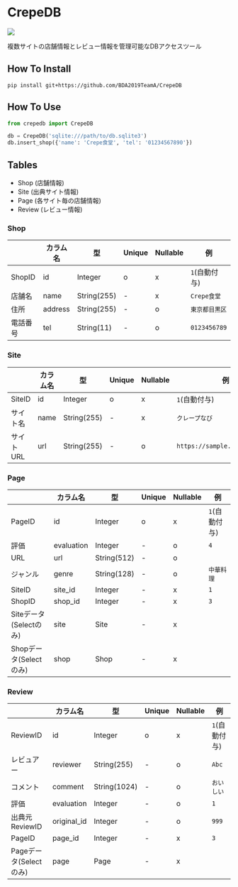 # CrepeDB


![](https://github.com/BDA2019TeamA/CrepeDB/workflows/Test%20CrepeDB/badge.svg)

複数サイトの店舗情報とレビュー情報を管理可能なDBアクセスツール



## How To Install

```
pip install git+https://github.com/BDA2019TeamA/CrepeDB
```



## How To Use

```python
from crepedb import CrepeDB

db = CrepeDB('sqlite:///path/to/db.sqlite3')
db.insert_shop({'name': 'Crepe食堂', 'tel': '01234567890'})
```



## Tables

- Shop (店舗情報)
- Site (出典サイト情報)
- Page (各サイト毎の店舗情報)
- Review (レビュー情報)


### Shop

|          | カラム名 | 型          | Unique | Nullable | 例             |
| -------- | -------- | ----------- | ------ | -------- | -------------- |
| ShopID   | id       | Integer     | o      | x        | `1`(自動付与)  |
| 店舗名   | name     | String(255) | -      | x        | `Crepe食堂`    |
| 住所     | address  | String(255) | -      | o        | `東京都目黒区` |
| 電話番号 | tel      | String(11)  | -      | o        | `0123456789`   |


### Site

|           | カラム名 | 型          | Unique | Nullable | 例                            |
| --------- | -------- | ----------- | ------ | -------- | ----------------------------- |
| SiteID    | id       | Integer     | o      | x        | `1`(自動付与)                 |
| サイト名  | name     | String(255) | -      | x        | `クレープなび`                |
| サイトURL | url      | String(255) | -      | o        | `https://sample.crepenavi.jp` |


### Page

|                        | カラム名   | 型          | Unique | Nullable | 例            |
| ---------------------- | ---------- | ----------- | ------ | -------- | ------------- |
| PageID                 | id         | Integer     | o      | x        | `1`(自動付与) |
| 評価                   | evaluation | Integer     | -      | o        | `4`           |
| URL                    | url        | String(512) | -      | o        |               |
| ジャンル               | genre      | String(128) | -      | o        | `中華料理`    |
| SiteID                 | site_id    | Integer     | -      | x        | `1`           |
| ShopID                 | shop_id    | Integer     | -      | x        | `3`           |
| Siteデータ(Selectのみ) | site       | Site        | -      | x        |               |
| Shopデータ(Selectのみ) | shop       | Shop        | -      | x        |               |


### Review

|                        | カラム名    | 型           | Unique | Nullable | 例            |
| ---------------------- | ----------- | ------------ | ------ | -------- | ------------- |
| ReviewID               | id          | Integer      | o      | x        | `1`(自動付与) |
| レビュアー             | reviewer    | String(255)  | -      | o        | `Abc`         |
| コメント               | comment     | String(1024) | -      | o        | `おいしい`    |
| 評価                   | evaluation  | Integer      | -      | o        | `1`           |
| 出典元ReviewID         | original_id | Integer      | -      | o        | `999`         |
| PageID                 | page_id     | Integer      | -      | x        | `3`           |
| Pageデータ(Selectのみ) | page        | Page         | -      | x        |               |




